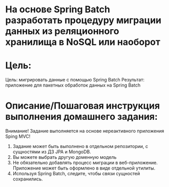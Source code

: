 # На основе Spring Batch разработать процедуру миграции данных из реляционного хранилища в NoSQL или наоборот

# Цель:
Цель: мигрировать данные с помощью Spring Batch
Результат: приложение для пакетных обработок данных на Spring Batch

# Описание/Пошаговая инструкция выполнения домашнего задания:
Внимание! Задание выполняется на основе нереактивного приложения Sping MVC!

1. Задание может быть выполнено в отдельном репозитории, с сущностями из ДЗ JPA и MongoDB.
2. Вы можете выбрать другую доменную модель
3. Не обязательно добавлять процесс миграции в веб-приложение. Приложение может быть оформлено в виде отдельной утилиты.
4. Используя Spring Batch, следите, чтобы связи сущностей сохранились.
